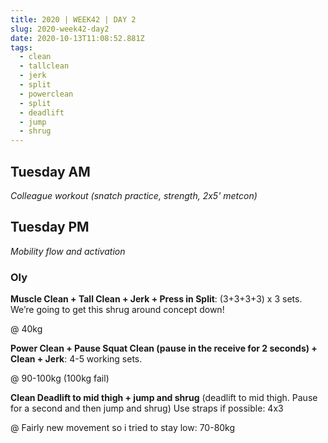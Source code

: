 ```yaml
---
title: 2020 | WEEK42 | DAY 2
slug: 2020-week42-day2
date: 2020-10-13T11:08:52.881Z
tags:
  - clean
  - tallclean
  - jerk
  - split
  - powerclean
  - split
  - deadlift
  - jump
  - shrug
---
```

## Tuesday AM

*Colleague workout (snatch practice, strength, 2x5' metcon)*

## Tuesday PM

*Mobility flow and activation*

### Oly

**Muscle Clean + Tall Clean + Jerk + Press in Split**: (3+3+3+3) x 3 sets. We’re going to get this shrug around concept down!

@ 40kg

**Power Clean + Pause Squat Clean (pause in the receive for 2 seconds) + Clean + Jerk**: 4-5 working sets.

@ 90-100kg (100kg fail)

**Clean Deadlift to mid thigh + jump and shrug** (deadlift to mid thigh. Pause for a second and then jump and shrug) Use straps if possible: 4x3

@ Fairly new movement so i tried to stay low: 70-80kg